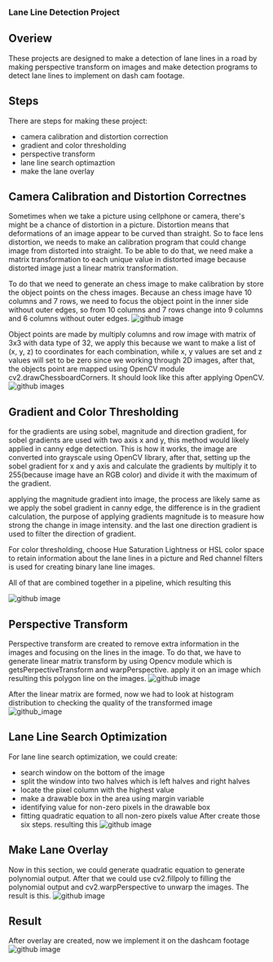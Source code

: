 ### Lane Line Detection Project

## Overiew
These projects are designed to make a detection of lane lines in a road by making perspective transform on images and make detection programs to detect lane lines to implement on dash cam footage.

## Steps
There are steps for making these project:
- camera calibration and distortion correction
- gradient and color thresholding
- perspective transform
- lane line search optimaztion
- make the lane overlay


## Camera Calibration and Distortion Correctnes
Sometimes when we take a picture using cellphone or camera, there's might be a chance of distortion in a picture. Distortion means that deformations of an image appear to be curved than straight. So to face lens distortion, we needs to make an calibration program that could change image from distorted into straight. To be able to do that, we need make a matrix transformation to each unique value in distorted image because distorted image just a linear matrix transformation.

To do that we need to generate an chess image to make calibration by store the object points on the chess images. Because an chess image have 10 columns and 7 rows, we need to focus the object point in the inner side without outer edges, so from 10 columns and 7 rows change into 9 columns and 6 columns without outer edges.
![github image](https://github.com/mochammad-farel/Lane-Line-Detection/blob/main/camera_cal/calibration1.jpg)

Object points are made by multiply columns and row image with matrix of 3x3 with data type of 32, we apply this because we want to make a list of (x, y, z) to coordinates for each combination, while x, y values are set and  z values will set to be zero since we working through 2D images, after that, the objects point are mapped using OpenCV module cv2.drawChessboardCorners. It should look like this after applying OpenCV.
![github images](https://github.com/mochammad-farel/Lane-Line-Detection/blob/main/saved_figures/chess_corners.png)

## Gradient and Color Thresholding
for the gradients are using sobel, magnitude and direction gradient, for sobel gradients are used with two axis x and y, this method would likely applied in canny edge detection. This is how it works, the image are converted into grayscale using OpenCV library, after that, setting up the sobel gradient for x and y  axis and calculate the gradients by multiply it to 255(because image have an RGB color) and divide it with the maximum of the gradient.

applying the magnitude gradient into image, the process are likely same as we apply the sobel gradient in canny edge, the difference is in the gradient calculation, the purpose of applying gradients magnitude is to measure how strong the change in image intensity. and the last one direction gradient is used to filter the direction of gradient.

For color thresholding, choose Hue Saturation Lightness or HSL color space to retain information about the lane lines in a picture and Red channel filters is used for creating binary lane line images.

All of that are combined together in a pipeline, which resulting this

![github image](https://github.com/mochammad-farel/Lane-Line-Detection/blob/main/saved_figures/combined_filters.png)

## Perspective Transform
Perspective transform are created to remove extra information in the images and focusing on the lines in the image. To do that, we have to generate linear matrix transform by using Opencv module which is getsPerpectiveTransform and warpPerspective. apply it on an image which resulting this polygon line on the images.
![github image](https://github.com/mochammad-farel/Lane-Line-Detection/blob/main/saved_figures/perspective_transform.png)

After the linear matrix are formed, now we had to look at histogram distribution to checking the quality of the transformed image
![github_image](https://github.com/mochammad-farel/Lane-Line-Detection/blob/main/saved_figures/lane_histogram.png)

## Lane Line Search Optimization
For lane line search optimization, we could create:
- search window on the bottom of the image
- split the window into two halves which is left halves and right halves
- locate the pixel column with the highest value
- make a drawable box in the area using margin variable
- identifying value for non-zero pixels in the drawable box
- fitting quadratic equation to all non-zero pixels value
After create those six steps. resulting  this
![github image](https://github.com/mochammad-farel/Lane-Line-Detection/blob/main/saved_figures/01_window_search.png)

## Make Lane Overlay
Now in this section, we could generate quadratic equation to generate polynomial output. After that we could use cv2.fillpoly to filling the polynomial output and cv2.warpPerspective to unwarp the images. The result is this.
![github image](https://github.com/mochammad-farel/Lane-Line-Detection/blob/main/saved_figures/lane_polygon.png)

## Result
After overlay are created, now we implement it on the dashcam footage
![github image](https://github.com/mochammad-farel/Lane-Line-Detection/blob/main/videos/Screenshot%202021-11-01%20203746.jpg)
